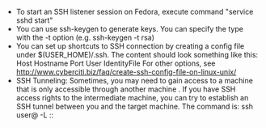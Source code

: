 - To start an SSH listener session on Fedora, execute command "service sshd start"
- You can use ssh-keygen to generate keys. You can specify the type with the -t option (e.g. ssh-keygen -t rsa)
- You can set up shortcuts to SSH connection by creating a config file under $(USER_HOME)/.ssh. The content should look something like this:
    Host <name of shortcut>
        Hostname <ip or domain name of host>
        Port <port to which you wish to connect>
        User <user name you will use to connect>
        IdentityFile <path to private key that pairs with the public key you registered with the host>
    For other options, see http://www.cyberciti.biz/faq/create-ssh-config-file-on-linux-unix/
- SSH Tunneling: Sometimes, you may need to gain access to a machine that is only accessible through another machine . If you have SSH access rights to the intermediate machine, you can try to establish an SSH tunnel between you and the target machine. The command is: ssh user@<host of intermediate machine> -L <port you want to expose>:<host of target machine>:<port exposed by target machine>